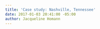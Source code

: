 ```yaml
---
title: 'Case study: Nashville, Tennessee'
date: 2017-01-03 20:41:00 -05:00
author: Jacqueline Homann
---
```


